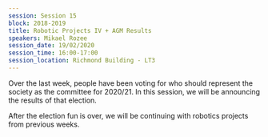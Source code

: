 ```yaml
---
session: Session 15
block: 2018-2019
title: Robotic Projects IV + AGM Results
speakers: Mikael Rozee
session_date: 19/02/2020
session_time: 16:00-17:00
session_location: Richmond Building - LT3
---
```

Over the last week, people have been voting for who should represent the society as the committee for 2020/21. In this session, we will be announcing the results of that election.

After the election fun is over, we will be continuing with robotics projects from previous weeks.
